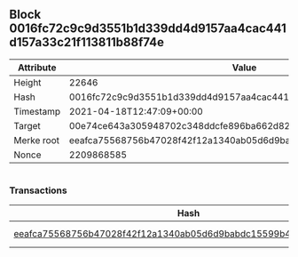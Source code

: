 ## Block 0016fc72c9c9d3551b1d339dd4d9157aa4cac441d157a33c21f113811b88f74e

Attribute | Value
--- | ---
Height | 22646
Hash | 0016fc72c9c9d3551b1d339dd4d9157aa4cac441d157a33c21f113811b88f74e
Timestamp | 2021-04-18T12:47:09+00:00
Target | 00e74ce643a305948702c348ddcfe896ba662d82c1a228faf4ad12250f07334e
Merke root | eeafca75568756b47028f42f12a1340ab05d6d9babdc15599b4181c51d7102bc
Nonce | 2209868585

```

```

### Transactions

Hash | Amount
--- | ---
[eeafca75568756b47028f42f12a1340ab05d6d9babdc15599b4181c51d7102bc](eeafca75568756b47028f42f12a1340ab05d6d9babdc15599b4181c51d7102bc.md) | 10.00000000 SKEPTI 
